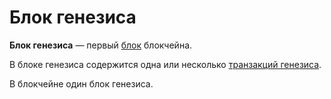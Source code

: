 # Блок генезиса

**Блок генезиса** — первый [блок](/blockchain/block.md) блокчейна.

В блоке генезиса содержится одна или несколько [транзакций генезиса](/blockchain/transaction-type/genesis-transaction.md).

В блокчейне один блок генезиса.
